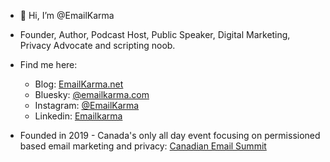 - 👋 Hi, I’m @EmailKarma

- Founder, Author, Podcast Host, Public Speaker, Digital Marketing, Privacy Advocate and scripting noob. 

- Find me here: 
  - Blog: <a rel="me" href="https://emailkarma.net" target="new">EmailKarma.net</a>
  - Bluesky: <a rel="me" href="https://bsky.app/profile/emailkarma.com" target="new">@emailkarma.com</a>
  - Instagram: <a rel="me" href="https://instagram.com/emailkarma" target="new">@EmailKarma</a>
  - Linkedin: <a rel="me" href="https://linkedin.com/in/vernhout" target="new">Emailkarma</a>
<!--  - Mastodon: <a rel="me" href="https://deliverabilit.ie/@emailkarma" target="new">@Emailkarma</a> -->
<!--  - X/Twitter: <a rel="me" href="https://twitter.com/emailkarma" target="new">@EmailKarma</a> -->
  
- Founded in 2019 - Canada's only all day event focusing on permissioned based email marketing and privacy: [Canadian Email Summit](https://emailsummit.ca)
<!---
EmailKarma/EmailKarma is a ✨ special ✨ repository because its `README.md` (this file) appears on your GitHub profile.
You can click the Preview link to take a look at your changes.
--->
